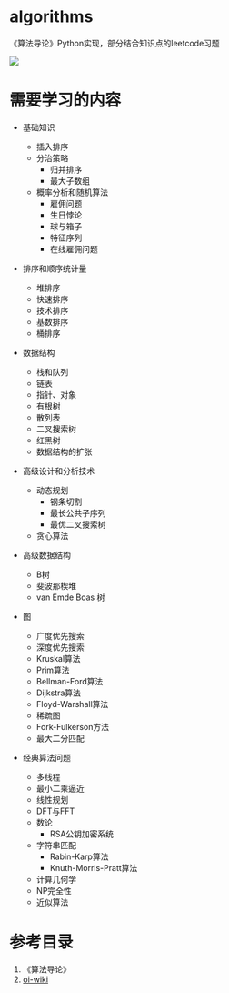 # algorithms
《算法导论》Python实现，部分结合知识点的leetcode习题

![](https://github.com/ygbingo/algorithms/edit/main/img1.png)

# 需要学习的内容
- 基础知识
    - 插入排序
    - 分治策略
        - 归并排序
        - 最大子数组
    - 概率分析和随机算法
        - 雇佣问题
        - 生日悖论
        - 球与箱子
        - 特征序列
        - 在线雇佣问题

- 排序和顺序统计量
    - 堆排序
    - 快速排序
    - 技术排序
    - 基数排序
    - 桶排序

- 数据结构
    - 栈和队列
    - 链表
    - 指针、对象
    - 有根树
    - 散列表
    - 二叉搜索树
    - 红黑树
    - 数据结构的扩张

- 高级设计和分析技术
    - 动态规划
        - 钢条切割
        - 最长公共子序列
        - 最优二叉搜索树
    - 贪心算法

- 高级数据结构
    - B树
    - 斐波那楔堆
    - van Emde Boas 树

- 图
    - 广度优先搜索
    - 深度优先搜索
    - Kruskal算法
    - Prim算法
    - Bellman-Ford算法
    - Dijkstra算法
    - Floyd-Warshall算法
    - 稀疏图
    - Fork-Fulkerson方法
    - 最大二分匹配

- 经典算法问题
    - 多线程
    - 最小二乘逼近
    - 线性规划
    - DFT与FFT
    - 数论
        - RSA公钥加密系统
    - 字符串匹配
        - Rabin-Karp算法
        - Knuth-Morris-Pratt算法
    - 计算几何学
    - NP完全性
    - 近似算法


# 参考目录
1. 《算法导论》
2. [oi-wiki](https://oi-wiki.org)

